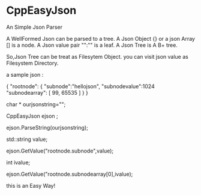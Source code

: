 # CppEasyJson
An Simple Json Parser

A WellFormed Json can be parsed to a tree.
A Json Object {} or a json Array [] is a node.
A Json value pair "":"" is a leaf.
A Json Tree is A B+ tree.

So,Json Tree can be treat as Filesytem Object.
you can visit json value as Filesystem Directory.

a sample json :

{
  "rootnode":
  {
    "subnode":"hellojson",
    "subnodevalue":1024
    "subnodearray":
    [
      99,
      65535
    ]
  }
}

char * ourjsonstring="";

CppEasyJson ejson ;

ejson.ParseString(ourjsonstring);

std::string value;

ejson.GetValue("rootnode.subnode",value);

int ivalue;

ejson.GetValue("rootnode.subnodearray[0],ivalue);


this is an Easy Way!


